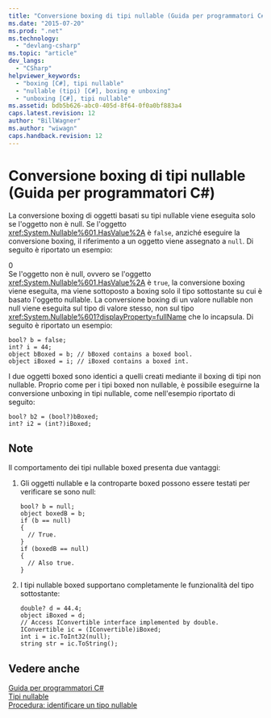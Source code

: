 ```yaml
---
title: "Conversione boxing di tipi nullable (Guida per programmatori C#) | Microsoft Docs"
ms.date: "2015-07-20"
ms.prod: ".net"
ms.technology: 
  - "devlang-csharp"
ms.topic: "article"
dev_langs: 
  - "CSharp"
helpviewer_keywords: 
  - "boxing [C#], tipi nullable"
  - "nullable (tipi) [C#], boxing e unboxing"
  - "unboxing [C#], tipi nullable"
ms.assetid: bdb5b626-abc0-405d-8f64-0f0a0bf883a4
caps.latest.revision: 12
author: "BillWagner"
ms.author: "wiwagn"
caps.handback.revision: 12
---
```

# Conversione boxing di tipi nullable (Guida per programmatori C#)
La conversione boxing di oggetti basati su tipi nullable viene eseguita solo se l'oggetto non è null.  Se l'oggetto <xref:System.Nullable%601.HasValue%2A> è `false`, anziché eseguire la conversione boxing, il riferimento a un oggetto viene assegnato a `null`.  Di seguito è riportato un esempio:  
  
<CodeContentPlaceHolder>0</CodeContentPlaceHolder>  
 Se l'oggetto non è null, ovvero se l'oggetto <xref:System.Nullable%601.HasValue%2A> è `true`, la conversione boxing viene eseguita, ma viene sottoposto a boxing solo il tipo sottostante su cui è basato l'oggetto nullable.  La conversione boxing di un valore nullable non null viene eseguita sul tipo di valore stesso, non sul tipo <xref:System.Nullable%601?displayProperty=fullName> che lo incapsula.  Di seguito è riportato un esempio:  
  
```  
bool? b = false;  
int? i = 44;  
object bBoxed = b; // bBoxed contains a boxed bool.  
object iBoxed = i; // iBoxed contains a boxed int.  
```  
  
 I due oggetti boxed sono identici a quelli creati mediante il boxing di tipi non nullable.  Proprio come per i tipi boxed non nullable, è possibile eseguirne la conversione unboxing in tipi nullable, come nell'esempio riportato di seguito:  
  
```  
bool? b2 = (bool?)bBoxed;  
int? i2 = (int?)iBoxed;  
```  
  
## Note  
 Il comportamento dei tipi nullable boxed presenta due vantaggi:  
  
1.  Gli oggetti nullable e la controparte boxed possono essere testati per verificare se sono null:  
  
    ```  
    bool? b = null;  
    object boxedB = b;  
    if (b == null)  
    {  
      // True.  
    }  
    if (boxedB == null)  
    {  
      // Also true.  
    }  
    ```  
  
2.  I tipi nullable boxed supportano completamente le funzionalità del tipo sottostante:  
  
    ```  
    double? d = 44.4;  
    object iBoxed = d;  
    // Access IConvertible interface implemented by double.  
    IConvertible ic = (IConvertible)iBoxed;  
    int i = ic.ToInt32(null);  
    string str = ic.ToString();  
    ```  
  
## Vedere anche  
 [Guida per programmatori C\#](../../../csharp/programming-guide/index.md)   
 [Tipi nullable](../../../csharp/programming-guide/nullable-types/index.md)   
 [Procedura: identificare un tipo nullable](../../../csharp/programming-guide/nullable-types/how-to-identify-a-nullable-type.md)